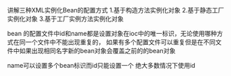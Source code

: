 讲解三种XML实例化Bean的配置方式
1.基于构造方法实例化对象
2.基于静态工厂实例化对象
3.基于工厂实例方法实例化对象

bean 的配置文件中id和name都是设置对象在ioc中的唯一标识，无论使用哪种方式在同一个文件中不能出现重复的，
如果有多个配置文件可以重复但是在不同文件中如果出现相同名字新的bean对象会覆盖之前的的bean对象

name可以设置多个bean标识而id只能设置一个 绝大多数情况下使用id